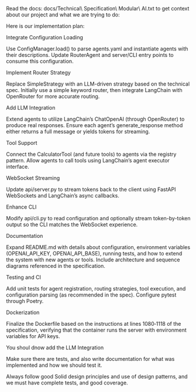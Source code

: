 Read the docs: docs/Technical\ Specification\ Modular\ AI.txt to get context about our project and what we are trying to do:

Here is our implementation plan:

Integrate Configuration Loading

Use ConfigManager.load() to parse agents.yaml and instantiate agents with their descriptions. Update RouterAgent and server/CLI entry points to consume this configuration.

Implement Router Strategy

Replace SimpleStrategy with an LLM-driven strategy based on the technical spec. Initially use a simple keyword router, then integrate LangChain with OpenRouter for more accurate routing.

Add LLM Integration

Extend agents to utilize LangChain’s ChatOpenAI (through OpenRouter) to produce real responses. Ensure each agent’s generate_response method either returns a full message or yields tokens for streaming.

Tool Support

Connect the CalculatorTool (and future tools) to agents via the registry pattern. Allow agents to call tools using LangChain’s agent executor interface.

WebSocket Streaming

Update api/server.py to stream tokens back to the client using FastAPI WebSockets and LangChain’s async callbacks.

Enhance CLI

Modify api/cli.py to read configuration and optionally stream token-by-token output so the CLI matches the WebSocket experience.

Documentation

Expand README.md with details about configuration, environment variables (OPENAI_API_KEY, OPENAI_API_BASE), running tests, and how to extend the system with new agents or tools. Include architecture and sequence diagrams referenced in the specification.

Testing and CI

Add unit tests for agent registration, routing strategies, tool execution, and configuration parsing (as recommended in the spec). Configure pytest through Poetry.

Dockerization

Finalize the Dockerfile based on the instructions at lines 1080‑1118 of the specification, verifying that the container runs the server with environment variables for API keys.

You shoul dnow add the LLM Integration

Make sure there are tests, and also write documentation for what was implemented and how we should test it. 

Always follow good Solid design principles and use of design patterns, and we must have complete tests, and good coverage. 

